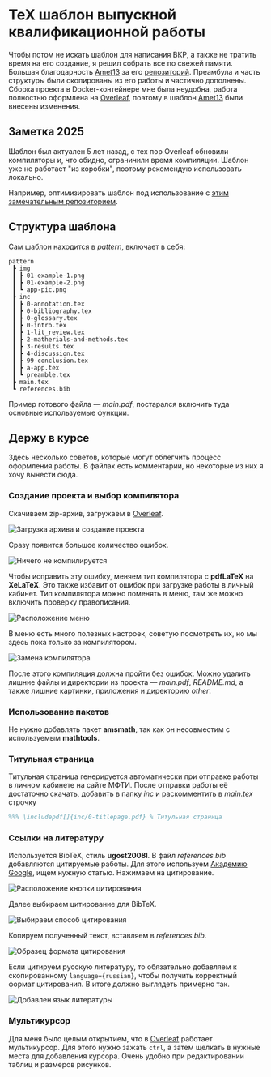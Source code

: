# TeX шаблон выпускной квалификационной работы

Чтобы потом не искать шаблон для написания ВКР, а также не тратить время на его создание, я решил собрать все по свежей памяти. Большая благодарность [Amet13](https://github.com/Amet13) за его [репозиторий](https://github.com/Amet13/master-thesis/). Преамбула и часть структуры  были скопированы из его работы и частично дополнены. Сборка проекта в Docker-контейнере мне была неудобна, работа полностью оформлена на [Overleaf](http://overleaf.com/), поэтому в шаблон [Amet13](https://github.com/Amet13) были внесены изменения.

## Заметка 2025

Шаблон был актуален 5 лет назад, с тех пор Overleaf обновили компиляторы и, что обидно, ограничили время  компиляции. Шаблон уже не работает "из коробки", поэтому рекомендую использовать локально.

Например, оптимизировать шаблон под использование с [этим замечательным репозиторием](https://github.com/blang/latex-docker).

## Структура шаблона

Сам шаблон находится в _pattern_, включает в себя:

```tree
pattern
 ┣ img
 ┃ ┣ 01-example-1.png
 ┃ ┣ 01-example-2.png
 ┃ ┗ app-pic.png
 ┣ inc
 ┃ ┣ 0-annotation.tex
 ┃ ┣ 0-bibliography.tex
 ┃ ┣ 0-glossary.tex
 ┃ ┣ 0-intro.tex
 ┃ ┣ 1-lit_review.tex
 ┃ ┣ 2-matherials-and-methods.tex
 ┃ ┣ 3-results.tex
 ┃ ┣ 4-discussion.tex
 ┃ ┣ 99-conclusion.tex
 ┃ ┣ a-app.tex
 ┃ ┗ preamble.tex
 ┣ main.tex
 ┗ references.bib
```

Пример готового файла — _main.pdf_, постарался включить туда основные используемые функции.

## Держу в курсе

Здесь несколько советов, которые могут облегчить процесс оформления работы. В файлах есть комментарии, но некоторые из них я хочу вынести сюда.

### Создание проекта и выбор компилятора

Скачиваем zip-архив, загружаем в [Overleaf](http://overleaf.com/).

![Загрузка архива и создание проекта](https://github.com/unholyparrot/furry-memory/blob/master/other/upload.png "Загрузка архива и создание проекта")

Сразу появится большое количество ошибок. 

![Ничего не компилируется](https://github.com/unholyparrot/furry-memory/blob/master/other/errors.png "Ничего не компилируется")

Чтобы исправить эту ошибку, меняем тип компилятора с __pdfLaTeX__ на __XeLaTeX__. Это также избавит от ошибок при загрузке работы в личный кабинет. Тип компилятора можно поменять в меню, там же можно включить проверку правописания. 

![Расположение меню](https://github.com/unholyparrot/furry-memory/blob/master/other/comp-type-1.png "Расположение меню")

В меню есть много полезных настроек, советую посмотреть их, но мы здесь пока только за компилятором. 

![Замена компилятора](https://github.com/unholyparrot/furry-memory/blob/master/other/comp-type-2.png "Замена компилятора")

После этого компиляция должна пройти без ошибок. Можно удалить лишние файлы и директории из проекта — _main.pdf_, _README.md_, а также лишние картинки, приложения и директорию _other_. 

### Использование пакетов

Не нужно добавлять пакет __amsmath__, так как он несовместим с используемым __mathtools__.

### Титульная страница

Титульная страница генерируется автоматически при отправке работы в личном кабинете на сайте МФТИ. После отправки работы её достаточно скачать, добавить в папку _inc_ и раскомментить в _main.tex_ строчку

```tex
%%% \includepdf[]{inc/0-titlepage.pdf} % Титульная страница
```

### Ссылки на литературу

Используется BibTeX, стиль __ugost2008l__. В файл _references.bib_ добавляются цитируемые работы. Для этого используем [Академию Google](https://scholar.google.com/), ищем нужную статью. Нажимаем на цитирование.

![Расположение кнопки цитирования](https://github.com/unholyparrot/furry-memory/blob/master/other/lit-example-1.png "Расположение кнопки цитирования")

Далее выбираем цитирование для BibTeX.

![Выбираем способ цитирования](https://github.com/unholyparrot/furry-memory/blob/master/other/lit-example-2.png "Выбираем способ цитирования")

Копируем полученный текст, вставляем в _references.bib_. 

![Образец формата цитирования](https://github.com/unholyparrot/furry-memory/blob/master/other/lit-example-3.png "Образец формата цитирования")

Если цитируем русскую литературу, то обязательно добавляем к скопированному `language={russian}`, чтобы получить корректный формат цитирования. В итоге должно выглядеть примерно так. 

![Добавлен язык литературы](https://github.com/unholyparrot/furry-memory/blob/master/other/lit-example-4.png "Добавлен язык литературы")

### Мультикурсор

Для меня было целым открытием, что в [Overleaf](http://overleaf.com/) работает мультикурсор. Для этого нужно зажать `ctrl`, а затем щелкать в нужные места для добавления курсора. Очень удобно при редактировании таблиц и размеров рисунков.
